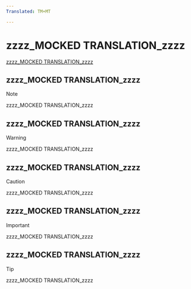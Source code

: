 ```yaml
---
Translated: TM+MT

---
```

# zzzz_MOCKED TRANSLATION_zzzz

[zzzz_MOCKED TRANSLATION_zzzz](https://woieoiwjef.com)

## zzzz_MOCKED TRANSLATION_zzzz

> [!NOTE]
> zzzz_MOCKED TRANSLATION_zzzz

## zzzz_MOCKED TRANSLATION_zzzz

> [!WARNING]
> zzzz_MOCKED TRANSLATION_zzzz

## zzzz_MOCKED TRANSLATION_zzzz

> [!CAUTION]
> zzzz_MOCKED TRANSLATION_zzzz

## zzzz_MOCKED TRANSLATION_zzzz

> [!IMPORTANT]
> zzzz_MOCKED TRANSLATION_zzzz

## zzzz_MOCKED TRANSLATION_zzzz

> [!TIP]
> zzzz_MOCKED TRANSLATION_zzzz
